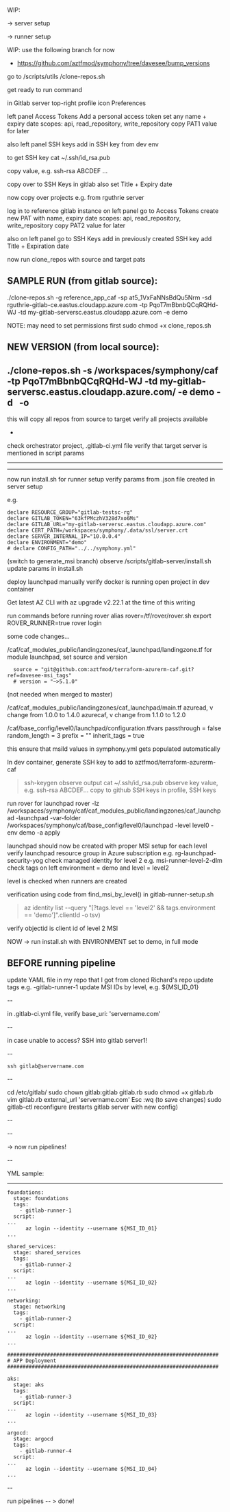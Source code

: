 WIP:


-> server setup

-> runner setup

WIP: use the following branch for now
* https://github.com/aztfmod/symphony/tree/davesee/bump_versions

go to /scripts/utils
/clone-repos.sh

get ready to run command

in Gitlab server
top-right
profile icon
Preferences

left panel
Access Tokens
Add a personal access token
set any name + expiry date
scopes: api, read_repository, write_repository
copy PAT1 value for later

also left panel
SSH keys
add in SSH key from dev env

to get SSH key
cat ~/.ssh/id_rsa.pub

copy value, e.g.
ssh-rsa ABCDEF ... 

copy over to SSH Keys in gitlab
also set Title + Expiry date

now copy over projects
e.g. from rguthrie server

log in to reference gitlab instance
on left panel
go to Access Tokens
create new PAT with name, expiry date
scopes: api, read_repository, write_repository
copy PAT2 value for later

also on left panel
go to SSH Keys
add in previously created SSH key
add Title + Expiration date

now run clone_repos with source and target pats

SAMPLE RUN (from gitlab source):
--
./clone-repos.sh 
-g reference_app_caf 
-sp at5_1VxFaNNsBdQu5Nrm 
-sd rguthrie-gitlab-ce.eastus.cloudapp.azure.com 
-tp PqoT7mBbnbQCqRQHd-WJ 
-td my-gitlab-serversc.eastus.cloudapp.azure.com 
-e demo

NOTE: may need to set permissions first
sudo chmod +x clone_repos.sh

NEW VERSION (from local source):
--
./clone-repos.sh 
-s /workspaces/symphony/caf 
-tp PqoT7mBbnbQCqRQHd-WJ 
-td my-gitlab-serversc.eastus.cloudapp.azure.com/ 
-e demo 
-d  
-o
--

this will copy all repos from source to target
verify all projects available
- <list>
check orchestrator project, .gitlab-ci.yml file
verify that target server is mentioned in script params

---



---

now run install.sh for runner setup
verify params from .json file created in server setup

e.g.
```
declare RESOURCE_GROUP="gitlab-testsc-rg"
declare GITLAB_TOKEN="63kfPMczhV328d7xo6Ms"
declare GITLAB_URL="my-gitlab-serversc.eastus.cloudapp.azure.com"
declare CERT_PATH=/workspaces/symphony/.data/ssl/server.crt
declare SERVER_INTERNAL_IP="10.0.0.4"
declare ENVIRONMENT="demo"
# declare CONFIG_PATH="../../symphony.yml"
```

(switch to generate_msi branch)
observe /scripts/gitlab-server/install.sh
update params in install.sh

deploy launchpad manually
verify docker is running
open project in dev container

Get latest AZ CLI with az upgrade
v2.22.1 at the time of this writing

run commands before running rover
alias rover=/tf/rover/rover.sh
export ROVER_RUNNER=true
rover login

some code changes...

/caf/caf_modules_public/landingzones/caf_launchpad/landingzone.tf
for module launchpad, set source and version
```
  source = "git@github.com:aztfmod/terraform-azurerm-caf.git?ref=davesee-msi_tags"
  # version = "~>5.1.0"
```
(not needed when merged to master)


/caf/caf_modules_public/landingzones/caf_launchpad/main.tf
azuread, v change from 1.0.0 to 1.4.0
azurecaf, v change from 1.1.0 to 1.2.0

/caf/base_config/level0/launchpad/configuration.tfvars
passthrough = false
random_length = 3
prefix = ""
inherit_tags = true

this ensure that msiId values in symphony.yml gets populated automatically

In dev container, generate SSH key to add to aztfmod/terraform-azurerm-caf
> ssh-keygen
observe output
> cat ~/.ssh/id_rsa.pub
observe key value, e.g. 
ssh-rsa ABCDEF...
copy to github SSH keys in profile, SSH keys


run rover for launchpad
rover 
-lz /workspaces/symphony/caf/caf_modules_public/landingzones/caf_launchpad 
-launchpad 
-var-folder /workspaces/symphony/caf/base_config/level0/launchpad 
-level level0 
-env demo 
-a apply

launchpad should now be created with proper MSI setup for each level
verify launchpad resource group in Azure subscription
e.g. rg-launchpad-security-yog
check managed identity for level 2
e.g. msi-runner-level-2-dlm
check tags on left
environment = demo and level = level2

level is checked when runners are created

verification using code from find_msi_by_level() in gitlab-runner-setup.sh

> az identity list --query "[?tags.level == 'level2' && tags.environment == 'demo']".clientId -o tsv)
 
verify objectid is client id of level 2 MSI 

NOW -> run install.sh with ENVIRONMENT set to demo, in full mode


BEFORE running pipeline
---
update YAML file in my repo that I got from cloned Richard's repo 
update tags e.g. -gitlab-runner-1
update MSI IDs by level, e.g. ${MSI_ID_01}

--

in .gitlab-ci.yml file, verify 
base_uri: 'servername.com'


--

in case unable to access?
SSH into gitlab server1!

--

```
ssh gitlab@servername.com
```

--

cd /etc/gitlab/
sudo chown gitlab:gitlab gitlab.rb
sudo chmod +x gitlab.rb
vim gitlab.rb
external_url 'servername.com'
Esc :wq (to save changes)
sudo gitlab-ctl reconfigure (restarts gitlab server with new config)

--


--

-> now run pipelines!

--

YML sample:

---

```
foundations:
  stage: foundations
  tags:
    - gitlab-runner-1
  script:
...
      az login --identity --username ${MSI_ID_01}
...

shared_services:
  stage: shared_services
  tags:
    - gitlab-runner-2
  script:
...
      az login --identity --username ${MSI_ID_02}
...

networking:
  stage: networking
  tags:
    - gitlab-runner-2
  script:
...
      az login --identity --username ${MSI_ID_02}
...

#####################################################################
# APP Deployment
#####################################################################

aks:
  stage: aks
  tags:
    - gitlab-runner-3
  script:
...
      az login --identity --username ${MSI_ID_03}
...

argocd:
  stage: argocd
  tags:
    - gitlab-runner-4
  script:
...
      az login --identity --username ${MSI_ID_04}
...
```
--


run pipelines
-- > done!




